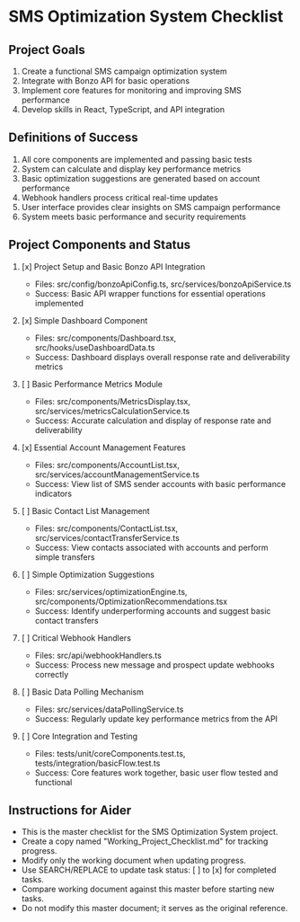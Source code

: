 # SMS Optimization System Checklist

## Project Goals
1. Create a functional SMS campaign optimization system
2. Integrate with Bonzo API for basic operations
3. Implement core features for monitoring and improving SMS performance
4. Develop skills in React, TypeScript, and API integration

## Definitions of Success
1. All core components are implemented and passing basic tests
2. System can calculate and display key performance metrics
3. Basic optimization suggestions are generated based on account performance
4. Webhook handlers process critical real-time updates
5. User interface provides clear insights on SMS campaign performance
6. System meets basic performance and security requirements

## Project Components and Status
1. [x] Project Setup and Basic Bonzo API Integration
   - Files: src/config/bonzoApiConfig.ts, src/services/bonzoApiService.ts
   - Success: Basic API wrapper functions for essential operations implemented

2. [x] Simple Dashboard Component
   - Files: src/components/Dashboard.tsx, src/hooks/useDashboardData.ts
   - Success: Dashboard displays overall response rate and deliverability metrics

3. [ ] Basic Performance Metrics Module
   - Files: src/components/MetricsDisplay.tsx, src/services/metricsCalculationService.ts
   - Success: Accurate calculation and display of response rate and deliverability

4. [x] Essential Account Management Features
   - Files: src/components/AccountList.tsx, src/services/accountManagementService.ts
   - Success: View list of SMS sender accounts with basic performance indicators

5. [ ] Basic Contact List Management
   - Files: src/components/ContactList.tsx, src/services/contactTransferService.ts
   - Success: View contacts associated with accounts and perform simple transfers

6. [ ] Simple Optimization Suggestions
   - Files: src/services/optimizationEngine.ts, src/components/OptimizationRecommendations.tsx
   - Success: Identify underperforming accounts and suggest basic contact transfers

7. [ ] Critical Webhook Handlers
   - Files: src/api/webhookHandlers.ts
   - Success: Process new message and prospect update webhooks correctly

8. [ ] Basic Data Polling Mechanism
   - Files: src/services/dataPollingService.ts
   - Success: Regularly update key performance metrics from the API

9. [ ] Core Integration and Testing
   - Files: tests/unit/coreComponents.test.ts, tests/integration/basicFlow.test.ts
   - Success: Core features work together, basic user flow tested and functional

## Instructions for Aider
- This is the master checklist for the SMS Optimization System project.
- Create a copy named "Working_Project_Checklist.md" for tracking progress.
- Modify only the working document when updating progress.
- Use SEARCH/REPLACE to update task status: [ ] to [x] for completed tasks.
- Compare working document against this master before starting new tasks.
- Do not modify this master document; it serves as the original reference.
